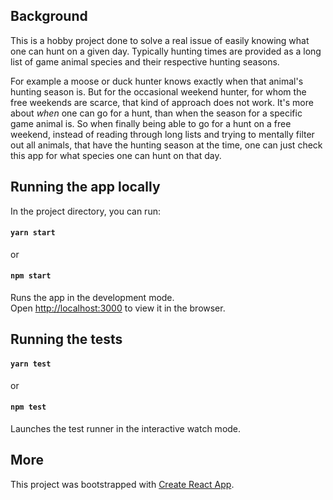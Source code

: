 ## Background

This is a hobby project done to solve a real issue of easily knowing what one can hunt on a given day. Typically hunting times are provided as a long list of game animal species and their respective hunting seasons.

For example a moose or duck hunter knows exactly when that animal's hunting season is. But for the occasional weekend hunter, for whom the free weekends are scarce, that kind of approach does not work. It's more about _when_ one can go for a hunt, than when the season for a specific game animal is. So when finally being able to go for a hunt on a free weekend, instead of reading through long lists and trying to mentally filter out all animals, that have the hunting season at the time, one can just check this app for what species one can hunt on that day.

## Running the app locally

In the project directory, you can run:

#### `yarn start`
or 
#### `npm start`

Runs the app in the development mode.<br>
Open [http://localhost:3000](http://localhost:3000) to view it in the browser.

## Running the tests

#### `yarn test`
or 
#### `npm test`

Launches the test runner in the interactive watch mode.

## More
This project was bootstrapped with [Create React App](https://github.com/facebookincubator/create-react-app).
